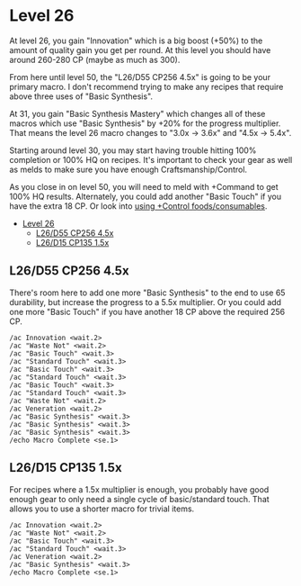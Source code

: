 # Level 26

At level 26, you gain "Innovation" which is a big boost (+50%) to the amount of quality gain you get per round. At this level you should have around 260-280 CP (maybe as much as 300).

From here until level 50, the "L26/D55 CP256 4.5x" is going to be your primary macro.  I don't recommend trying to make any recipes that require above three uses of "Basic Synthesis".

At 31, you gain "Basic Synthesis Mastery" which changes all of these macros which use "Basic Synthesis" by +20% for the progress multiplier.  That means the level 26 macro changes to "3.0x -> 3.6x" and "4.5x -> 5.4x".

Starting around level 30, you may start having trouble hitting 100% completion or 100% HQ on recipes.  It's important to check your gear as well as melds to make sure you have enough Craftsmanship/Control.

As you close in on level 50, you will need to meld with +Command to get 100% HQ results.  Alternately, you could add another "Basic Touch" if you have the extra 18 CP.  Or look into [using +Control foods/consumables](https://ffxiv.gamerescape.com/wiki/Category:Control_Consumable).

- [Level 26](#level-26)
  - [L26/D55 CP256 4.5x](#l26d55-cp256-45x)
  - [L26/D15 CP135 1.5x](#l26d15-cp135-15x)

## L26/D55 CP256 4.5x

There's room here to add one more "Basic Synthesis" to the end to use 65 durability, but increase the progress to a 5.5x multiplier.  Or you could add one more "Basic Touch" if you have another 18 CP above the required 256 CP.

```
/ac Innovation <wait.2>
/ac "Waste Not" <wait.2>
/ac "Basic Touch" <wait.3>
/ac "Standard Touch" <wait.3>
/ac "Basic Touch" <wait.3>
/ac "Standard Touch" <wait.3>
/ac "Basic Touch" <wait.3>
/ac "Standard Touch" <wait.3>
/ac "Waste Not" <wait.2>
/ac Veneration <wait.2>
/ac "Basic Synthesis" <wait.3>
/ac "Basic Synthesis" <wait.3>
/ac "Basic Synthesis" <wait.3>
/echo Macro Complete <se.1>
```

## L26/D15 CP135 1.5x

For recipes where a 1.5x multiplier is enough, you probably have good enough gear to only need a single cycle of basic/standard touch.  That allows you to use a shorter macro for trivial items.

```
/ac Innovation <wait.2>
/ac "Waste Not" <wait.2>
/ac "Basic Touch" <wait.3>
/ac "Standard Touch" <wait.3>
/ac Veneration <wait.2>
/ac "Basic Synthesis" <wait.3>
/echo Macro Complete <se.1>
```